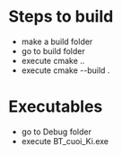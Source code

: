 Steps to build
==============
* make a build folder
* go to build folder
* execute cmake ..
* execute cmake --build .

Executables
===========
* go to Debug folder
* execute BT_cuoi_Ki.exe
